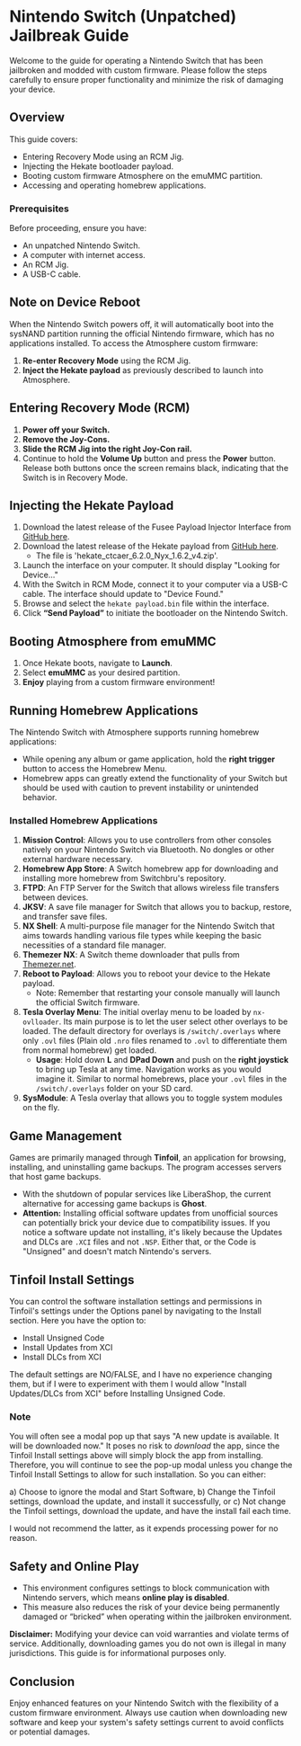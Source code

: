 # Nintendo Switch (Unpatched) Jailbreak Guide

Welcome to the guide for operating a Nintendo Switch that has been jailbroken and modded with custom firmware. Please follow the steps carefully to ensure proper functionality and minimize the risk of damaging your device.

## Overview

This guide covers:

- Entering Recovery Mode using an RCM Jig.
- Injecting the Hekate bootloader payload.
- Booting custom firmware Atmosphere on the emuMMC partition.
- Accessing and operating homebrew applications.

### Prerequisites

Before proceeding, ensure you have:

- An unpatched Nintendo Switch.
- A computer with internet access.
- An RCM Jig.
- A USB-C cable.

## Note on Device Reboot

When the Nintendo Switch powers off, it will automatically boot into the sysNAND partition running the official Nintendo firmware, which has no applications installed. To access the Atmosphere custom firmware:

1. **Re-enter Recovery Mode** using the RCM Jig.
2. **Inject the Hekate payload** as previously described to launch into Atmosphere.

## Entering Recovery Mode (RCM)

1. **Power off your Switch.**
2. **Remove the Joy-Cons.**
3. **Slide the RCM Jig into the right Joy-Con rail.**
4. Continue to hold the **Volume Up** button and press the **Power** button. Release both buttons once the screen remains black, indicating that the Switch is in Recovery Mode.

## Injecting the Hekate Payload

1. Download the latest release of the Fusee Payload Injector Interface from [GitHub here](https://github.com/nh-server/fusee-interfacee-tk/releases).
2. Download the latest release of the Hekate payload from [GitHub here](https://github.com/CTCaer/hekate/releases/tag/v6.2.0).
   - The file is 'hekate_ctcaer_6.2.0_Nyx_1.6.2_v4.zip'.
3. Launch the interface on your computer. It should display "Looking for Device..."
4. With the Switch in RCM Mode, connect it to your computer via a USB-C cable. The interface should update to "Device Found."
5. Browse and select the `hekate payload.bin` file within the interface.
6. Click **“Send Payload”** to initiate the bootloader on the Nintendo Switch.

## Booting Atmosphere from emuMMC

1. Once Hekate boots, navigate to **Launch**.
2. Select **emuMMC** as your desired partition.
3. **Enjoy** playing from a custom firmware environment!

## Running Homebrew Applications

The Nintendo Switch with Atmosphere supports running homebrew applications:

- While opening any album or game application, hold the **right trigger** button to access the Homebrew Menu.
- Homebrew apps can greatly extend the functionality of your Switch but should be used with caution to prevent instability or unintended behavior.

### Installed Homebrew Applications

1. **Mission Control**: Allows you to use controllers from other consoles natively on your Nintendo Switch via Bluetooth. No dongles or other external hardware necessary.
2. **Homebrew App Store**: A Switch homebrew app for downloading and installing more homebrew from Switchbru's repository.
3. **FTPD**: An FTP Server for the Switch that allows wireless file transfers between devices.
4. **JKSV**: A save file manager for Switch that allows you to backup, restore, and transfer save files.
5. **NX Shell**: A multi-purpose file manager for the Nintendo Switch that aims towards handling various file types while keeping the basic necessities of a standard file manager.
6. **Themezer NX**: A Switch theme downloader that pulls from [Themezer.net](https://themezer.net).
7. **Reboot to Payload**: Allows you to reboot your device to the Hekate payload.
   - Note: Remember that restarting your console manually will launch the official Switch firmware.
8. **Tesla Overlay Menu**: The initial overlay menu to be loaded by `nx-ovlloader`. Its main purpose is to let the user select other overlays to be loaded. The default directory for overlays is `/switch/.overlays` where only `.ovl` files (Plain old `.nro` files renamed to `.ovl` to differentiate them from normal homebrew) get loaded.
   - **Usage**: Hold down **L** and **DPad Down** and push on the **right joystick** to bring up Tesla at any time. Navigation works as you would imagine it. Similar to normal homebrews, place your `.ovl` files in the `/switch/.overlays` folder on your SD card.
9. **SysModule**: A Tesla overlay that allows you to toggle system modules on the fly.

## Game Management

Games are primarily managed through **Tinfoil**, an application for browsing, installing, and uninstalling game backups. The program accesses servers that host game backups.

- With the shutdown of popular services like LiberaShop, the current alternative for accessing game backups is **Ghost**.
- **Attention:** Installing official software updates from unofficial sources can potentially brick your device due to compatibility issues. If you notice a software update not installing, it's likely because the Updates and DLCs are `.XCI` files and not `.NSP`. Either that, or the Code is "Unsigned" and doesn't match Nintendo's servers.

## Tinfoil Install Settings

You can control the software installation settings and permissions in Tinfoil's settings under the Options panel by navigating to the Install section. Here you have the option to:

- Install Unsigned Code
- Install Updates from XCI
- Install DLCs from XCI

The default settings are NO/FALSE, and I have no experience changing them, but if I were to experiment with them I would allow "Install Updates/DLCs from XCI" before Installing Unsigned Code.

### Note

You will often see a modal pop up that says "A new update is available. It will be downloaded now." It poses no risk to _download_ the app, since the Tinfoil Install settings above will simply block the app from installing. Therefore, you will continue to see the pop-up modal unless you change the Tinfoil Install Settings to allow for such installation. So you can either:

a) Choose to ignore the modal and Start Software,
b) Change the Tinfoil settings, download the update, and install it successfully, or
c) Not change the Tinfoil settings, download the update, and have the install fail each time.

I would not recommend the latter, as it expends processing power for no reason.

## Safety and Online Play

- This environment configures settings to block communication with Nintendo servers, which means **online play is disabled**.
- This measure also reduces the risk of your device being permanently damaged or “bricked” when operating within the jailbroken environment.

**Disclaimer:** Modifying your device can void warranties and violate terms of service. Additionally, downloading games you do not own is illegal in many jurisdictions. This guide is for informational purposes only.

## Conclusion

Enjoy enhanced features on your Nintendo Switch with the flexibility of a custom firmware environment. Always use caution when downloading new software and keep your system's safety settings current to avoid conflicts or potential damages.
